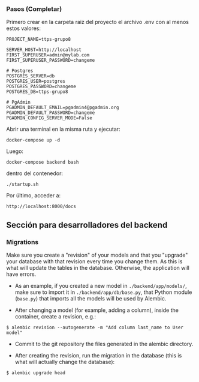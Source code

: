 ### Pasos (Completar)

Primero crear en la carpeta raiz del proyecto el archivo .env con al menos estos valores:

```
PROJECT_NAME=ttps-grupo8

SERVER_HOST=http://localhost
FIRST_SUPERUSER=admin@mylab.com
FIRST_SUPERUSER_PASSWORD=changeme

# Postgres
POSTGRES_SERVER=db
POSTGRES_USER=postgres
POSTGRES_PASSWORD=changeme
POSTGRES_DB=ttps-grupo8

# PgAdmin
PGADMIN_DEFAULT_EMAIL=pgadmin4@pgadmin.org
PGADMIN_DEFAULT_PASSWORD=changeme
PGADMIN_CONFIG_SERVER_MODE=False
```


Abrir una terminal en la misma ruta y ejecutar:

```
docker-compose up -d
```

Luego:

```
docker-compose backend bash
```

dentro del contenedor:

```
./startup.sh
```

Por último, acceder a:

```
http://localhost:8000/docs
```

## Sección para desarrolladores del backend

### Migrations

Make sure you create a "revision" of your models and that you "upgrade" your database with that revision every time you change them. As this is what will update the tables in the database. Otherwise, the application will have errors.

* As an example, if you created a new model in `./backend/app/models/`, make sure to import it in `./backend/app/db/base.py`, that Python module (`base.py`) that imports all the models will be used by Alembic.

* After changing a model (for example, adding a column), inside the container, create a revision, e.g.:

```console
$ alembic revision --autogenerate -m "Add column last_name to User model"
```

* Commit to the git repository the files generated in the alembic directory.

* After creating the revision, run the migration in the database (this is what will actually change the database):

```console
$ alembic upgrade head
```
